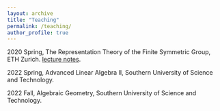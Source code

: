```yaml
---
layout: archive
title: "Teaching"
permalink: /teaching/
author_profile: true
---
```


2020 Spring, The Representation Theory of the Finite Symmetric Group, ETH Zurich. [lecture notes](https://drive.google.com/file/d/1BVykHf6X-HkuqfZKSN8H1brs8kuZzeD_/view?usp=sharing).

2022 Spring, Advanced Linear Algebra II, Southern University of Science and Technology.

2022 Fall, Algebraic Geometry, Southern University of Science and Technology.
